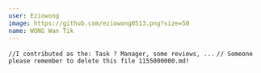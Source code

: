 ```yaml
---
user: Eziowong
image: https://github.com/eziowong0513.png?size=50
name: WONG Wan Tik
---
```

`//I contributed as the: Task ? Manager, some reviews, ...` `// Someone please remember to delete this file 1155000000.md!`
